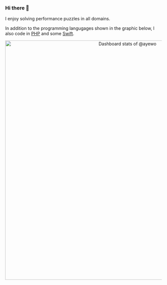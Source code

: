 ### Hi there 👋

I enjoy solving performance puzzles in all domains.

In addition to the programming langugages shown in the graphic below, I also code in [PHP](https://github.com/highlight/highlight/pull/7152) and some [Swift](https://github.com/Cap-go/capacitor-updater/pull/302).

<!-- Copy-paste in your Readme.md file -->

<a href="https://next.ossinsight.io/widgets/official/compose-user-dashboard-stats?user_id=20957603" target="_blank" style="display: block" align="center">
  <picture>
    <source media="(prefers-color-scheme: dark)" srcset="https://next.ossinsight.io/widgets/official/compose-user-dashboard-stats/thumbnail.png?user_id=20957603&image_size=auto&color_scheme=dark" width="771" height="auto">
    <img alt="Dashboard stats of @ayewo" src="https://next.ossinsight.io/widgets/official/compose-user-dashboard-stats/thumbnail.png?user_id=20957603&image_size=auto&color_scheme=light" width="771" height="auto">
  </picture>
</a>

<!-- Made with [OSS Insight](https://ossinsight.io/) -->

<!--
**ayewo/ayewo** is a ✨ _special_ ✨ repository because its `README.md` (this file) appears on your GitHub profile.

Here are some ideas to get you started:

- 🔭 I’m currently working on ...
- 🌱 I’m currently learning ...
- 👯 I’m looking to collaborate on ...
- 🤔 I’m looking for help with ...
- 💬 Ask me about ...
- 📫 How to reach me: ...
- 😄 Pronouns: ...
- ⚡ Fun fact: ...
-->
